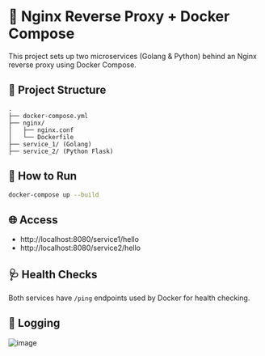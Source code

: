 # 🔁 Nginx Reverse Proxy + Docker Compose

This project sets up two microservices (Golang & Python) behind an Nginx reverse proxy using Docker Compose.

## 🧱 Project Structure

```
.
├── docker-compose.yml
├── nginx/
│   ├── nginx.conf
│   └── Dockerfile
├── service_1/ (Golang)
├── service_2/ (Python Flask)
```

## 🚀 How to Run

```bash
docker-compose up --build
```

## 🌐 Access

- http://localhost:8080/service1/hello
- http://localhost:8080/service2/hello

## 🩺 Health Checks

Both services have `/ping` endpoints used by Docker for health checking.

## 📜 Logging


![image](https://github.com/user-attachments/assets/03c6b4f7-82b0-4c3e-9b3a-c5f0b3df9753)
